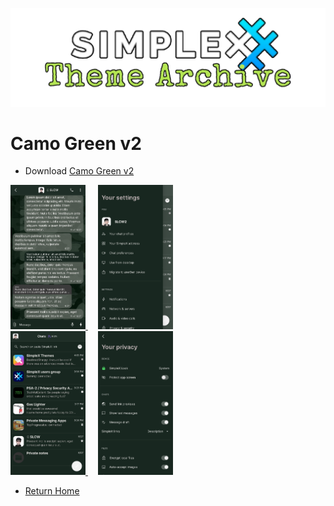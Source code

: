 ![SxC Theme Archive Banner](../resources/SxC_themeBanner.png)

# Camo Green v2

* Download [Camo Green v2](../themes/SxC_camoGreen-v2.theme)

<a href="../screenshots/SxC_camoGreen-v201.jpg" target="_blank">
	<img src="../screenshots/SxC_camoGreen-v201.jpg" width="120">
</a>&nbsp;&nbsp;&nbsp;
<a href="../screenshots/SxC_camoGreen-v202.jpg" target="_blank">
	<img src="../screenshots/SxC_camoGreen-v202.jpg" width="120">
</a>
<br>
<a href="../screenshots/SxC_camoGreen-v203.jpg" target="_blank">
	<img src="../screenshots/SxC_camoGreen-v203.jpg" width="120">
</a>&nbsp;&nbsp;&nbsp;
<a href="../screenshots/SxC_camoGreen-v204.jpg" target="_blank">
	<img src="../screenshots/SxC_camoGreen-v204.jpg" width="120">
</a>

* [Return Home](../)
